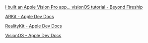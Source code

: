 [I built an Apple Vision Pro app... visionOS tutorial - Beyond Fireship](https://youtu.be/_xfZIr5sDLw?si=oSd_9wZb9-kBfCGs)

[ARKit - Apple Dev Docs](https://developer.apple.com/documentation/arkit)

[RealityKit - Apple Dev Docs](https://developer.apple.com/documentation/RealityKit)

[VisionOS - Apple Dev Docs](https://developer.apple.com/documentation/visionos)
